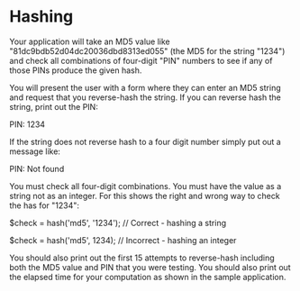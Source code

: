 # Hashing
Your application will take an MD5 value like "81dc9bdb52d04dc20036dbd8313ed055" (the MD5 for the string "1234") and check all combinations of four-digit "PIN" numbers to see if any of those PINs produce the given hash.

You will present the user with a form where they can enter an MD5 string and request that you reverse-hash the string. If you can reverse hash the string, print out the PIN:

PIN: 1234

If the string does not reverse hash to a four digit number simply put out a message like:

PIN: Not found

You must check all four-digit combinations. You must have the value as a string not as an integer. For this shows the right and wrong way to check the has for "1234":

$check = hash('md5', '1234'); // Correct - hashing a string

$check = hash('md5', 1234); // Incorrect - hashing an integer

You should also print out the first 15 attempts to reverse-hash including both the MD5 value and PIN that you were testing. You should also print out the elapsed time for your computation as shown in the sample application.

